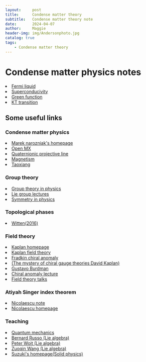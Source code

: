 ```yaml
---
layout:     post
title:      Condense matter theory
subtitle:   Condense matter theory note
date:       2024-04-07
author:     Maggie
header-img: img/Andersonphoto.jpg
catalog: true
tags:
    - Condense matter theory
---
```





# Condense matter physics notes


<li>
<a href="https://maggiexheuw.github.io/pdf/condense-19-26.pdf">
Fermi liquid
</a></li>




<li>
<a href="https://maggiexheuw.github.io/pdf/condense-27-41.pdf">
Superconducivity
</a></li>



<li>
<a href="https://maggiexheuw.github.io/pdf/condense-43-53.pdf">
Green function 
</a></li>



<li>
<a href="https://maggiexheuw.github.io/pdf/condense-71-77.pdf">
KT transition
</a></li>





## Some useful links 

###  Condense matter physics

<li><a href="https://mareknarozniak.com/tagged/#qutip">Marek narozniak's homepage
</a></li>

<li><a href="https://www.openmx-square.org/">Open MX
</a></li>

<li><a href="https://verse-and-dimensions.fandom.com/wiki/Quaternionic_projective_line">Quaternionic projective line
</a></li>

<li><a href="https://bingweb.binghamton.edu/~suzuki/SolidStatePhysicsLN.html"> Magnetism
</a></li>

<li><a href="http://txiang.iphy.ac.cn/"> Taoxiang
</a></li>



### Group theory


<li><a href="https://esackinger.wordpress.com/blog/lie-groups-and-their-representations/">Group theory in physics
</a></li>


<li><a href="https://math.mit.edu/classes/18.745/classnotes.html">  Lie group lectures
</a></li>



<li><a href="https://edu.itp.phys.ethz.ch/hs13/Symmetries/">  Symmetry in physics
</a></li>



### Topological phases

<li><a href="
https://journals.aps.org/rmp/abstract/10.1103/RevModPhys.88.035001">  Witten(2016)
</a></li>


### Field theory 


<li><a href="
https://archive.int.washington.edu/users/dbkaplan/"> Kaplan homepage
</a></li>


<li><a href="
https://archive.int.washington.edu/users/dbkaplan/572_16/"> Kaplan field theory
</a></li>

<li><a href="
https://eduardo.physics.illinois.edu/phys583/ch20.pdf"> Fradkin chiral anomaly
</a></li>


<li><a href="
https://www.icts.res.in/sites/default/files/comprty2018-2018-02-02-David-B-Kaplan-3.pdf"> (The mystery of chiral gauge theories David Kaplan)
</a></li>


<li><a href="
http://fma.if.usp.br/~burdman/QFT2/qft2index.html"> Gustavo Burdman
</a></li>

<li><a href="
https://indico.cern.ch/event/615296/contributions/2606797/attachments/1470593/2275403/Chiral_Anomalies.pdf"> Chiral anomaly lecture 
</a></li>

<li><a href="
https://www.math.umd.edu/~tadmor/ki_net/activities/presentations/"> Field theory talks
</a></li>




### Atiyah Singer index theorem 

<li><a href="
https://www3.nd.edu/~lnicolae/ind-thm.pdf"> Nicolaescu note
</a></li>

<li><a href="
https://www3.nd.edu/~lnicolae/"> Nicolaescu homepage
</a></li>

### Teaching


<li><a href="
https://phas.ubc.ca/~stamp/TEACHING/"> Quantum mechanics
</a></li>

<li><a href="
https://www.math.uci.edu/~brusso/"> Bernard Russo (Lie algebra)
</a></li>

<li><a href="
http://www.math.columbia.edu/~woit/"> Peter Woit (Lie algebra)
</a></li>


<li><a href="
http://staff.ustc.edu.cn/~wangzuoq/Courses/"> Zuoqin Wang (Lie algebra)
</a></li>

<li><a href="
https://bingweb.binghamton.edu/~suzuki/SolidStatePhysicsLN.html"> Suzuki's homepage(Solid physics)
</a></li>
